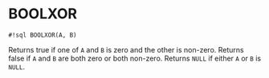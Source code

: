 # BOOLXOR


`#!sql BOOLXOR(A, B)`

Returns true if one of `A` and `B` is zero and the other is non-zero.
Returns false if `A` and `B` are both zero or both non-zero. Returns
`NULL` if either `A` or `B` is `NULL`.


